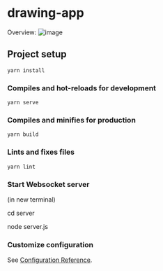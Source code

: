 # drawing-app

Overview:
![image](https://user-images.githubusercontent.com/32029267/135751428-c33ee3bc-b90e-4447-a09f-d74a4d96e9f4.png)


## Project setup
```
yarn install
```

### Compiles and hot-reloads for development
```
yarn serve
```

### Compiles and minifies for production
```
yarn build
```

### Lints and fixes files
```
yarn lint
```

### Start Websocket server
(in new terminal)

cd server

node server.js


### Customize configuration
See [Configuration Reference](https://cli.vuejs.org/config/).
